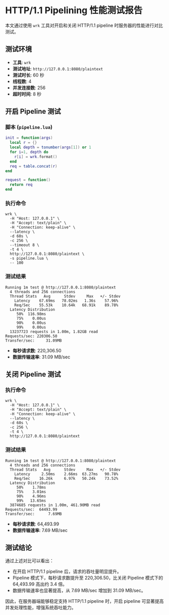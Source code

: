 # HTTP/1.1 Pipelining 性能测试报告

本文通过使用 `wrk` 工具对开启和关闭 HTTP/1.1 pipeline 时服务器的性能进行对比测试。

## 测试环境

- **工具**: `wrk`
- **测试地址**: `http://127.0.0.1:8080/plaintext`
- **测试时长**: 60 秒
- **线程数**: 4
- **并发连接数**: 256
- **超时时间**: 8 秒

## 开启 Pipeline 测试

### 脚本 (`pipeline.lua`)

```lua
init = function(args)
  local r = {}
  local depth = tonumber(args[1]) or 1
  for i=1, depth do
    r[i] = wrk.format()
  end
  req = table.concat(r)
end

request = function()
  return req
end
```

### 执行命令

```shell
wrk \
  -H "Host: 127.0.0.1" \
  -H "Accept: text/plain" \
  -H "Connection: keep-alive" \
  --latency \
  -d 60s \
  -c 256 \
  --timeout 8 \
  -t 4 \
  http://127.0.0.1:8080/plaintext \
  -s pipeline.lua \
  -- 100
```

### 测试结果

```
Running 1m test @ http://127.0.0.1:8080/plaintext
  4 threads and 256 connections
  Thread Stats   Avg      Stdev     Max   +/- Stdev
    Latency    67.69ms   78.02ms   1.36s    57.96%
    Req/Sec    55.53k    10.64k   68.91k    89.78%
  Latency Distribution
     50%  116.98ms
     75%    0.00us
     90%    0.00us
     99%    0.00us
  13237723 requests in 1.00m, 1.82GB read
Requests/sec: 220306.50
Transfer/sec:     31.09MB
```

- **每秒请求数**: 220,306.50
- **数据传输速率**: 31.09 MB/sec

## 关闭 Pipeline 测试

### 执行命令

```shell
wrk \
  -H "Host: 127.0.0.1" \
  -H "Accept: text/plain" \
  -H "Connection: keep-alive" \
  --latency \
  -d 60s \
  -c 256 \
  -t 4 \
  http://127.0.0.1:8080/plaintext
```

### 测试结果

```
Running 1m test @ http://127.0.0.1:8080/plaintext
  4 threads and 256 connections
  Thread Stats   Avg      Stdev     Max   +/- Stdev
    Latency     2.50ms    2.66ms  63.27ms   90.78%
    Req/Sec    16.26k     6.97k   50.24k    73.52%
  Latency Distribution
     50%    1.78ms
     75%    3.01ms
     90%    4.96ms
     99%   13.65ms
  3874685 requests in 1.00m, 461.90MB read
Requests/sec:  64493.99
Transfer/sec:      7.69MB
```

- **每秒请求数**: 64,493.99
- **数据传输速率**: 7.69 MB/sec

## 测试结论

通过上述对比可以看出：

- 在开启 HTTP/1.1 pipeline 后，请求的吞吐量明显提升。
- Pipeline 模式下，每秒请求数提升至 220,306.50，比关闭 Pipeline 模式下的 64,493.99 高出约 3.4 倍。
- 数据传输速率也显著提高，从 7.69 MB/sec 增加到 31.09 MB/sec。

因此，在服务器端能够稳定支持 HTTP/1.1 pipeline 时，开启 pipeline 可显著提高并发处理性能，增强系统吞吐能力。
